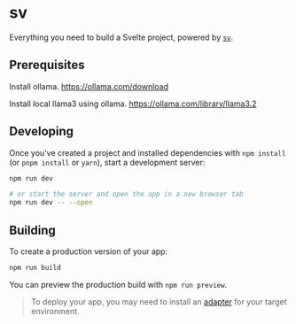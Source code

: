 # sv

Everything you need to build a Svelte project, powered by [`sv`](https://github.com/sveltejs/cli).

## Prerequisites

Install ollama. 
https://ollama.com/download

Install local llama3 using ollama.
https://ollama.com/library/llama3.2

## Developing

Once you've created a project and installed dependencies with `npm install` (or `pnpm install` or `yarn`), start a development server:

```bash
npm run dev

# or start the server and open the app in a new browser tab
npm run dev -- --open
```

## Building

To create a production version of your app:

```bash
npm run build
```

You can preview the production build with `npm run preview`.

> To deploy your app, you may need to install an [adapter](https://svelte.dev/docs/kit/adapters) for your target environment.
